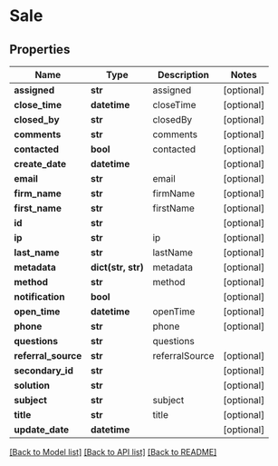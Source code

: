 # Sale

## Properties
Name | Type | Description | Notes
------------ | ------------- | ------------- | -------------
**assigned** | **str** | assigned | [optional] 
**close_time** | **datetime** | closeTime | [optional] 
**closed_by** | **str** | closedBy | [optional] 
**comments** | **str** | comments | [optional] 
**contacted** | **bool** | contacted | [optional] 
**create_date** | **datetime** |  | [optional] 
**email** | **str** | email | [optional] 
**firm_name** | **str** | firmName | [optional] 
**first_name** | **str** | firstName | [optional] 
**id** | **str** |  | [optional] 
**ip** | **str** | ip | [optional] 
**last_name** | **str** | lastName | [optional] 
**metadata** | **dict(str, str)** | metadata | [optional] 
**method** | **str** | method | [optional] 
**notification** | **bool** |  | [optional] 
**open_time** | **datetime** | openTime | [optional] 
**phone** | **str** | phone | [optional] 
**questions** | **str** | questions | 
**referral_source** | **str** | referralSource | [optional] 
**secondary_id** | **str** |  | [optional] 
**solution** | **str** |  | [optional] 
**subject** | **str** | subject | [optional] 
**title** | **str** | title | [optional] 
**update_date** | **datetime** |  | [optional] 

[[Back to Model list]](../README.md#documentation-for-models) [[Back to API list]](../README.md#documentation-for-api-endpoints) [[Back to README]](../README.md)


